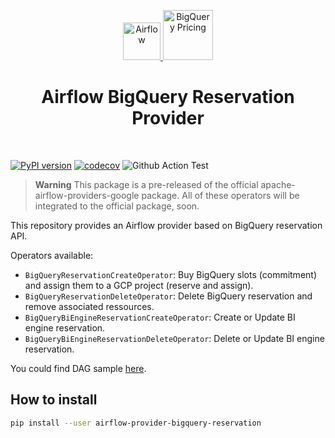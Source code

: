 <p align="center">
  <a href="https://www.airflow.apache.org">
    <img alt="Airflow" src="https://cwiki.apache.org/confluence/download/attachments/145723561/airflow_transparent.png?api=v2" width="60" />
  </a>
  <a href="https://cloud.google.com/bigquery/docs">
    <img alt="BigQuery Pricing" src="https://storage.googleapis.com/data-fullstack-utils-public/logo_bq_pricing_bg.png" width="80" />
  </a>
</p>
<h1 align="center">
  Airflow BigQuery Reservation Provider
</h1>
<br/>

[![PyPI version](https://badge.fury.io/py/airflow-provider-bigquery-reservation.svg)](https://badge.fury.io/py/airflow-provider-bigquery-reservation)
[![codecov](https://codecov.io/gh/PierreC1024/airflow-provider-bigquery-reservation/branch/main/graph/badge.svg?token=VQ18VBAGNO)](https://codecov.io/gh/PierreC1024/airflow-provider-bigquery-reservation)
![Github Action Test](https://github.com/PierreC1024/airflow-provider-bigquery-reservation/actions/workflows/test.yaml/badge.svg)

> **Warning**
> This package is a pre-released of the official apache-airflow-providers-google package. All of these operators will be integrated to the official package, soon.

This repository provides an Airflow provider based on BigQuery reservation API.

Operators available:
* `BigQueryReservationCreateOperator`: Buy BigQuery slots (commitment) and assign them to a GCP project (reserve and assign).
* `BigQueryReservationDeleteOperator`: Delete BigQuery reservation and remove associated ressources.
* `BigQueryBiEngineReservationCreateOperator`: Create or Update BI engine reservation.
* `BigQueryBiEngineReservationDeleteOperator`: Delete or Update BI engine reservation.

You could find DAG sample [here](https://github.com/PierreC1024/airflow-provider-bigquery-reservation/tree/main/airflow_provider_bigquery_reservation/example_dags).

## How to install

```bash
pip install --user airflow-provider-bigquery-reservation
```
